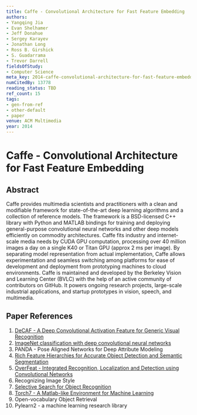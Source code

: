 ```yaml
---
title: Caffe - Convolutional Architecture for Fast Feature Embedding
authors:
- Yangqing Jia
- Evan Shelhamer
- Jeff Donahue
- Sergey Karayev
- Jonathan Long
- Ross B. Girshick
- S. Guadarrama
- Trevor Darrell
fieldsOfStudy:
- Computer Science
meta_key: 2014-caffe-convolutional-architecture-for-fast-feature-embedding
numCitedBy: 13778
reading_status: TBD
ref_count: 15
tags:
- gen-from-ref
- other-default
- paper
venue: ACM Multimedia
year: 2014
---
```


# Caffe - Convolutional Architecture for Fast Feature Embedding

## Abstract

Caffe provides multimedia scientists and practitioners with a clean and modifiable framework for state-of-the-art deep learning algorithms and a collection of reference models. The framework is a BSD-licensed C++ library with Python and MATLAB bindings for training and deploying general-purpose convolutional neural networks and other deep models efficiently on commodity architectures. Caffe fits industry and internet-scale media needs by CUDA GPU computation, processing over 40 million images a day on a single K40 or Titan GPU (approx 2 ms per image). By separating model representation from actual implementation, Caffe allows experimentation and seamless switching among platforms for ease of development and deployment from prototyping machines to cloud environments. Caffe is maintained and developed by the Berkeley Vision and Learning Center (BVLC) with the help of an active community of contributors on GitHub. It powers ongoing research projects, large-scale industrial applications, and startup prototypes in vision, speech, and multimedia.

## Paper References

1. [DeCAF - A Deep Convolutional Activation Feature for Generic Visual Recognition](2014-decaf-a-deep-convolutional-activation-feature-for-generic-visual-recognition)
2. [ImageNet classification with deep convolutional neural networks](2012-imagenet-classification-with-deep-convolutional-neural-networks)
3. PANDA - Pose Aligned Networks for Deep Attribute Modeling
4. [Rich Feature Hierarchies for Accurate Object Detection and Semantic Segmentation](2014-rich-feature-hierarchies-for-accurate-object-detection-and-semantic-segmentation)
5. [OverFeat - Integrated Recognition, Localization and Detection using Convolutional Networks](2014-overfeat-integrated-recognition-localization-and-detection-using-convolutional-networks)
6. Recognizing Image Style
7. [Selective Search for Object Recognition](2013-selective-search-for-object-recognition)
8. [Torch7 - A Matlab-like Environment for Machine Learning](2011-torch7-a-matlab-like-environment-for-machine-learning)
9. Open-vocabulary Object Retrieval
10. Pylearn2 - a machine learning research library
